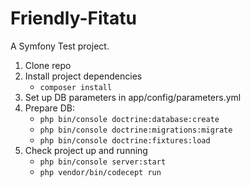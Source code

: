 Friendly-Fitatu
===============

A Symfony Test project.

1. Clone repo
2. Install project dependencies
    - `composer install`
3. Set up DB parameters in app/config/parameters.yml
4. Prepare DB:
    - `php bin/console doctrine:database:create`
    - `php bin/console doctrine:migrations:migrate`
    - `php bin/console doctrine:fixtures:load`
5. Check project up and running
    - `php bin/console server:start`
    - `php vendor/bin/codecept run`

